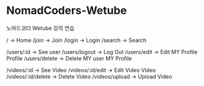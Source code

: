 # NomadCoders-Wetube

노마드코더 Wetube 강의 연습

/ -> Home
/join -> Join
/login -> Login
/search -> Search

/users/:id -> See user
/users/logout -> Log Out
/users/edit -> Edit MY Profile
Profile
/users/delete -> Delete MY user
MY Profile

/videos/:id -> See Video
/videos/:id/edit -> Edit Video
Video
/videos/:id/delete -> Delete Video
/videos/upload -> Upload Video
